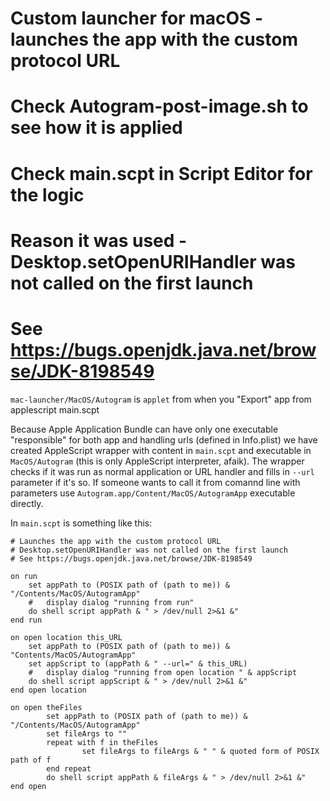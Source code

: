 # Custom launcher for macOS - launches the app with the custom protocol URL

# Check Autogram-post-image.sh to see how it is applied

# Check main.scpt in Script Editor for the logic

# Reason it was used - Desktop.setOpenURIHandler was not called on the first launch

# See https://bugs.openjdk.java.net/browse/JDK-8198549

`mac-launcher/MacOS/Autogram` is `applet` from when you "Export" app from applescript main.scpt

Because Apple Application Bundle can have only one executable "responsible" for both app and handling urls (defined in Info.plist) we have created AppleScript wrapper with content in `main.scpt` and executable in `MacOS/Autogram` (this is only AppleScript interpreter, afaik). The wrapper checks if it was run as normal application or URL handler and fills in `--url` parameter if it's so. If someone wants to call it from comannd line with parameters use `Autogram.app/Content/MacOS/AutogramApp` executable directly.

In `main.scpt` is something like this:

```
# Launches the app with the custom protocol URL
# Desktop.setOpenURIHandler was not called on the first launch
# See https://bugs.openjdk.java.net/browse/JDK-8198549

on run
	set appPath to (POSIX path of (path to me)) & "/Contents/MacOS/AutogramApp"
	#	display dialog "running from run"
	do shell script appPath & " > /dev/null 2>&1 &"
end run

on open location this_URL
	set appPath to (POSIX path of (path to me)) & "Contents/MacOS/AutogramApp"
	set appScript to (appPath & " --url=" & this_URL)
	#	display dialog "running from open location " & appScript
	do shell script appScript & " > /dev/null 2>&1 &"
end open location

on open theFiles
        set appPath to (POSIX path of (path to me)) & "/Contents/MacOS/AutogramApp"
        set fileArgs to ""
        repeat with f in theFiles
                set fileArgs to fileArgs & " " & quoted form of POSIX path of f
        end repeat
        do shell script appPath & fileArgs & " > /dev/null 2>&1 &"
end open
```
